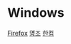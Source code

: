# Windows

[Firefox](http://mozilla.org/firefox/nightly)
[명조](http://wutheringwaves.kurogames.com)
[한컴](http://hancomdocs.com)
